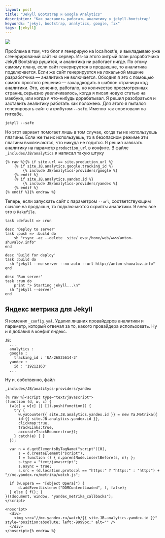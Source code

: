 ```yaml
---
layout: post
title: "Jekyll Bootstrap и Google Analytics"
description: "Как заставить работать аналитику в jekyll-bootstrap"
keywords: "jekyl, bootstrap, analytics, google, fix"
tags: [jekyll]
---
```



![](http://31808.selcdn.ru/it-prm/pics/jekyll.png) 
 
Проблема в том, что блог я генерирую на localhost'e, и выкладываю уже сгенерированый сайт на сервер. Из-за этого хитрый план разработчика Jekyll Bootstrap рушится, и аналитика ни работает нигде. По этому самому плану, если сайт генерируется в продакшне, то аналитика подключается. Если же сайт генерируется на локальной машине разработчика — аналитика не включается. Обходил я это с помощью самого простого решения — захардкодить в шаблон страницы код аналитики. Это, конечно, работало, но количество просмотренных страниц серьезно увеличивалось, когда я писал новую статью на макбуке, или когда я что-нибудь дорабатывал. 
Я решил разобраться и заставить аналитику работать как положено. Для этого я пытался генерировать сайт с атрибутом `--safe`. Именно так советовали на гитхабе.
<pre><code>jekyll --safe</code></pre>
Но этот вариант помогает лишь в том случае, когда ты не используешь плагины. Если же ты их используешь, то в безопасном режиме эти плагины выключаются, что никуда не годится. Я решил завязать аналитику на параметр `production_url` в конфиге. В файле `_includes/JB/analytics` я написал такую штуку
<pre><code  class="ruby">{% raw %}{% if site.url == site.production_url %}
    {% if site.JB.analytics.google.tracking_id %}
        {% include JB/analytics-providers/google %}
    {% endif %}
    {% if site.JB.analytics.yandex.id %}
        {% include JB/analytics-providers/yandex %}
    {% endif %}
{% endif %}{% endraw %}</code></pre> 
Теперь, если запускать сайт с параметром `--url`, соответствующим ссылке на продакшн, то подключаются скрипты аналитики. Я внес все это в `Rakefile`.
<pre><code>task :default => :run
 
desc 'Deploy to server'
task :push => :build do
    sh "rsync -az --delete _site/ eva:/home/web/www/anton-shuvalov.info"
end
 
desc 'Build for deploy'
task :build do
  sh "jekyll --no-server --no-auto --url http://anton-shuvalov.info"
end
 
desc 'Run server'
task :run do
    print "> Starting jekyll...\n"
  sh "jekyll --server"
end</code></pre>
 
## Яндекс метрика для Jekyll
 
Я изменил `_config.yml`. Удалил лишних провайдеров аналитики и параметр, который отвечал за то, какого провайдера использовать. Ну и я добавил в конфиг яндекс.
 
<pre><code class="ruby">JB:
  ...
  analytics :
  google : 
    tracking_id : 'UA-26825614-2'
  yandex :
    id : '19212163'
  ...
</code></pre>
 
Ну и, собственно, файл 
<pre><code>_includes/JB/analitycs-providers/yandex</code></pre>
<pre><code>{% raw %}&lt;script type="text/javascript"&gt;
(function (d, w, c) {
  (w[c] = w[c] || []).push(function() {
    try {
      w.yaCounter{{ site.JB.analytics.yandex.id }} = new Ya.Metrika({
      id:{{ site.JB.analytics.yandex.id }},
      clickmap:true,
      trackLinks:true,
      accurateTrackBounce:true});
    } catch(e) { }
  });
 
  var n = d.getElementsByTagName("script")[0],
      s = d.createElement("script"),
      f = function () { n.parentNode.insertBefore(s, n); };
      s.type = "text/javascript";
      s.async = true;
      s.src = (d.location.protocol == "https:" ? "https:" : "http:") + "//mc.yandex.ru/metrika/watch.js";
 
  if (w.opera == "[object Opera]") {
      d.addEventListener("DOMContentLoaded", f, false);
  } else { f(); }
})(document, window, "yandex_metrika_callbacks");
&lt;/script&gt;
 
&lt;noscript&gt;
  &lt;div&gt;
    &lt;img src="//mc.yandex.ru/watch/{{ site.JB.analytics.yandex.id }}" style="position:absolute; left:-9999px;" alt="" /&gt;
  &lt;/div&gt;
&lt;/noscript&gt;{% endraw %}</code></pre>